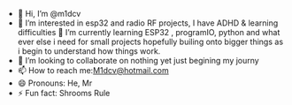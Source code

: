 - 👋 Hi, I’m @m1dcv
- 👀 I’m interested in esp32 and radio RF projects, I have ADHD & learning difficulties
 🌱 I’m currently learning ESP32 , programIO, python and what ever else i need for small projects hopefully builing onto bigger things as i begin to understand how things work.
- 💞️ I’m looking to collaborate on nothing yet just begining my journy
- 📫 How to reach me:M1dcv@hotmail.com
- 😄 Pronouns: He, Mr
- ⚡ Fun fact: Shrooms Rule

<!---
m1dcv/m1dcv is a ✨ special ✨ repository because its `README.md` (this file) appears on your GitHub profile.
You can click the Preview link to take a look at your changes.
--->
